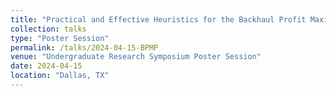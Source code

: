 ```yaml
---
title: "Practical and Effective Heuristics for the Backhaul Profit Maximization Problem"
collection: talks
type: "Poster Session"
permalink: /talks/2024-04-15-BPMP
venue: "Undergraduate Research Symposium Poster Session"
date: 2024-04-15
location: "Dallas, TX"
---
```



